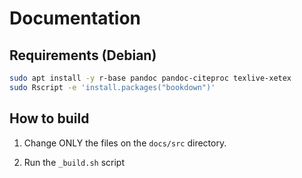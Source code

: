 # Documentation

## Requirements (Debian)

```sh
sudo apt install -y r-base pandoc pandoc-citeproc texlive-xetex
sudo Rscript -e 'install.packages("bookdown")'
```

## How to build

1. Change ONLY the files on the `docs/src` directory.

2. Run the `_build.sh` script
